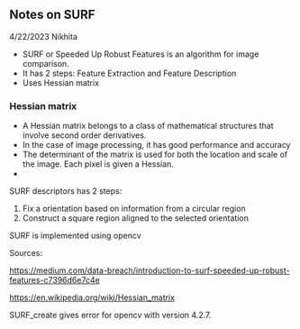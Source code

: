 ﻿## Notes on SURF

4/22/2023 
Nikhita 

 - SURF or Speeded Up Robust Features is an algorithm for image comparison.
 - It has 2 steps: Feature Extraction and Feature Description
 - Uses Hessian matrix 

### Hessian matrix

 - A Hessian matrix belongs to a class of mathematical structures that involve second order derivatives. 
 - In the case of image processing, it has good performance and accuracy
 - The determinant of the matrix is used for both the location and scale of the image. Each pixel is given a Hessian. 
 - 

SURF descriptors has 2 steps: 
1) Fix a orientation based on information from a circular region
2) Construct a square region aligned to the selected orientation


SURF is implemented using opencv


Sources: 

https://medium.com/data-breach/introduction-to-surf-speeded-up-robust-features-c7396d6e7c4e

https://en.wikipedia.org/wiki/Hessian_matrix

SURF_create gives error for opencv with version 4.2.7. 

